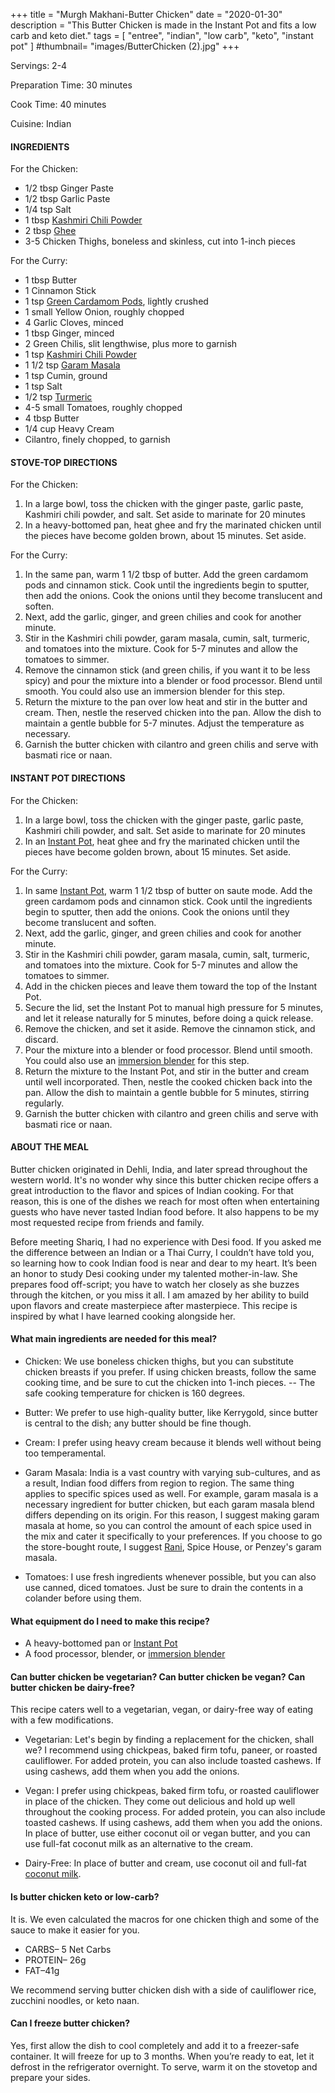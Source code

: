 +++
title = "Murgh Makhani-Butter Chicken"
date = "2020-01-30"
description = "This Butter Chicken is made in the Instant Pot and fits a low carb and keto diet."
tags = [
    "entree",
    "indian",
    "low carb",
    "keto",
    "instant pot"
]
#thumbnail= "images/ButterChicken (2).jpg"
+++

Servings: 2-4 <!--more-->

Preparation Time:  30 minutes 

Cook Time: 40 minutes 

Cuisine: Indian

#### INGREDIENTS 

For the Chicken: 

* 1/2 tbsp Ginger Paste
* 1/2 tbsp Garlic Paste
* 1/4 tsp Salt
* 1 tbsp [Kashmiri Chili Powder](https://amzn.to/3vopon1) 
* 2 tbsp [Ghee](https://amzn.to/3cyQ0ZN)
* 3-5 Chicken Thighs, boneless and skinless, cut into 1-inch pieces

For the Curry: 

* 1 tbsp Butter 
* 1 Cinnamon Stick
* 1 tsp [Green Cardamom Pods](https://amzn.to/3cHo6Lq), lightly crushed 
* 1 small Yellow Onion, roughly chopped
* 4 Garlic Cloves, minced
* 1 tbsp Ginger, minced
* 2 Green Chilis, slit lengthwise, plus more to garnish
* 1 tsp [Kashmiri Chili Powder](https://amzn.to/3jP2lMC) 
* 1 1/2 tsp [Garam Masala](https://amzn.to/2QepzBi)
* 1 tsp Cumin, ground
* 1 tsp Salt
* 1/2 tsp [Turmeric](https://amzn.to/3vyvAZK)
* 4-5 small Tomatoes, roughly chopped 
* 4 tbsp Butter 
* 1/4 cup Heavy Cream
* Cilantro, finely chopped, to garnish

#### STOVE-TOP DIRECTIONS 

For the Chicken: 

1. In a large bowl, toss the chicken with the ginger paste, garlic paste, Kashmiri chili powder, and salt. Set aside to marinate for 20 minutes
2. In a heavy-bottomed pan, heat ghee and fry the marinated chicken until the pieces have become golden brown, about 15 minutes. Set aside. 

For the Curry: 

1. In the same pan, warm 1 1/2 tbsp of butter. Add the green cardamom pods and cinnamon stick. Cook until the ingredients begin to sputter, then add the onions. Cook the onions until they become translucent and soften. 
2. Next, add the garlic, ginger, and green chilies and cook for another minute.
3. Stir in the Kashmiri chili powder, garam masala, cumin, salt, turmeric, and tomatoes into the mixture. Cook for 5-7 minutes and allow the tomatoes to simmer. 
4. Remove the cinnamon stick (and green chilis, if you want it to be less spicy) and pour the mixture into a blender or food processor. Blend until smooth. You could also use an immersion blender for this step.  
5. Return the mixture to the pan over low heat and stir in the butter and cream. Then, nestle the reserved chicken into the pan. Allow the dish to maintain a gentle bubble for 5-7 minutes. Adjust the temperature as necessary. 
6. Garnish the butter chicken with cilantro and green chilis and serve with basmati rice or naan.

#### INSTANT POT DIRECTIONS

For the Chicken: 

1. In a large bowl, toss the chicken with the ginger paste, garlic paste, Kashmiri chili powder, and salt. Set aside to marinate for 20 minutes
2. In an [Instant Pot](https://amzn.to/2OCQYfN), heat ghee and fry the marinated chicken until the pieces have become golden brown, about 15 minutes. Set aside. 

For the Curry: 

1. In same [Instant Pot](https://amzn.to/2OCQYfN), warm 1 1/2 tbsp of butter on saute mode. Add the green cardamom pods and cinnamon stick. Cook until the ingredients begin to sputter, then add the onions. Cook the onions until they become translucent and soften. 
2. Next, add the garlic, ginger, and green chilies and cook for another minute.
3. Stir in the Kashmiri chili powder, garam masala, cumin, salt, turmeric, and tomatoes into the mixture. Cook for 5-7 minutes and allow the tomatoes to simmer. 
4. Add in the chicken pieces and leave them toward the top of the Instant Pot. 
5. Secure the lid, set the Instant Pot to manual high pressure for 5 minutes, and let it release naturally for 5 minutes, before doing a quick release. 
6. Remove the chicken, and set it aside. Remove the cinnamon stick, and discard. 
7. Pour the mixture into a blender or food processor. Blend until smooth. You could also use an [immersion blender](https://amzn.to/30O0Ndo) for this step. 
8. Return the mixture to the Instant Pot, and stir in the butter and cream until well incorporated. Then, nestle the cooked chicken back into the pan. Allow the dish to maintain a gentle bubble for 5 minutes, stirring regularly.
9. Garnish the butter chicken with cilantro and green chilis and serve with basmati rice or naan.

#### ABOUT THE MEAL

Butter chicken originated in Dehli, India, and later spread throughout the western world. It's no wonder why since this butter chicken recipe offers a great introduction to the flavor and spices of Indian cooking. For that reason, this is one of the dishes we reach for most often when entertaining guests who have never tasted Indian food before. It also happens to be my most requested recipe from friends and family. 

Before meeting Shariq, I had no experience with Desi food. If you asked me the difference between an Indian or a Thai Curry, I couldn’t have told you, so learning how to cook Indian food is near and dear to my heart. It’s been an honor to study Desi cooking under my talented mother-in-law. She prepares food off-script; you have to watch her closely as she buzzes through the kitchen, or you miss it all. I am amazed by her ability to build upon flavors and create masterpiece after masterpiece. This recipe is inspired by what I have learned cooking alongside her.

#### What main ingredients are needed for this meal?

* Chicken: We use boneless chicken thighs, but you can substitute chicken breasts if you prefer. If using chicken breasts, follow the same cooking time, and be sure to cut the chicken into 1-inch pieces. 
-- The safe cooking temperature for chicken is 160 degrees. 

* Butter: We prefer to use high-quality butter, like Kerrygold, since butter is central to the dish; any butter should be fine though. 

* Cream: I prefer using heavy cream because it blends well without being too temperamental. 

* Garam Masala: India is a vast country with varying sub-cultures, and as a result, Indian food differs from region to region. The same thing applies to specific spices used as well. For example, garam masala is a necessary ingredient for butter chicken, but each garam masala blend differs depending on its origin. For this reason, I suggest making garam masala at home, so you can control the amount of each spice used in the mix and cater it specifically to your preferences. If you choose to go the store-bought route, I suggest [Rani](https://amzn.to/3eqFSFa), Spice House, or Penzey's garam masala. 

* Tomatoes: I use fresh ingredients whenever possible, but you can also use canned, diced tomatoes. Just be sure to drain the contents in a colander before using them. 

#### What equipment do I need to make this recipe?

* A heavy-bottomed pan or [Instant Pot](https://amzn.to/2Qb5T1j)
* A food processor, blender, or [immersion blender](https://amzn.to/30O0Ndo)

#### Can butter chicken be vegetarian? Can butter chicken be vegan? Can butter chicken be dairy-free? 

This recipe caters well to a vegetarian, vegan, or dairy-free way of eating with a few modifications. 

* Vegetarian: Let's begin by finding a replacement for the chicken, shall we? I recommend using chickpeas, baked firm tofu, paneer, or roasted cauliflower. For added protein, you can also include toasted cashews. If using cashews, add them when you add the onions.

* Vegan: I prefer using chickpeas, baked firm tofu, or roasted cauliflower in place of the chicken. They come out delicious and hold up well throughout the cooking process. For added protein, you can also include toasted cashews. If using cashews, add them when you add the onions. In place of butter, use either coconut oil or vegan butter, and you can use full-fat coconut milk as an alternative to the cream.

* Dairy-Free: In place of butter and cream, use coconut oil and full-fat [coconut milk](https://amzn.to/2ODAyDS).  

#### Is butter chicken keto or low-carb?

It is. We even calculated the macros for one chicken thigh and some of the sauce to make it easier for you.  

* CARBS– 5 Net Carbs
* PROTEIN– 26g
* FAT–41g

 We recommend serving butter chicken dish with a side of cauliflower rice, zucchini noodles, or keto naan. 

#### Can I freeze butter chicken?

Yes, first allow the dish to cool completely and add it to a freezer-safe container. It will freeze for up to 3 months. When you’re ready to eat, let it defrost in the refrigerator overnight. To serve, warm it on the stovetop and prepare your sides.
